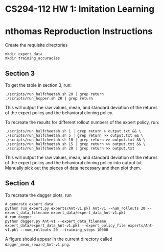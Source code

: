 # CS294-112 HW 1: Imitation Learning
# nthomas Reproduction Instructions

Create the requisite directories

```
mkdir expert_data
mkdir training_accuracies
```

## Section 3
To get the table in section 3, run:

```
./scripts/run_halfcheetah.sh 20 | grep return
./scripts/run_hopper.sh 20 | grep return
```

This will output the raw values, mean, and standard deviation of the returns of the expert policy and the behavioral cloning policy.

To recreate the results for different rollout numbers of the expert policy, run:

```
./scripts/run_halfcheetah.sh 1 | grep return > output.txt && \
./scripts/run_halfcheetah.sh 5 | grep return >> output.txt && \
./scripts/run_halfcheetah.sh 10 | grep return >> output.txt && \
./scripts/run_halfcheetah.sh 15 | grep return >> output.txt && \
./scripts/run_halfcheetah.sh 20 | grep return >> output.txt

```

This will output the raw values, mean, and standard deviation of the returns of the expert policy and the behavioral cloning policy into output.txt. Manually pick out the pieces of data necessary and then plot them.

## Section 4
To recreate the dagger plots, run

```
# generate expert data
python run_expert.py experts/Ant-v1.pkl Ant-v1 --num_rollouts 20 --expert_data_filename expert_data/expert_data_Ant-v1.pkl
# run dagger
python dagger.py Ant-v1 --expert_data_filename expert_data/expert_data_Ant-v1.pkl --expert_policy_file experts/Ant-v1.pkl --num_rollouts 20 --training_steps 10000
```

A figure should appear in the current directory called `dagger_mean_reward_Ant-v1.png`.
